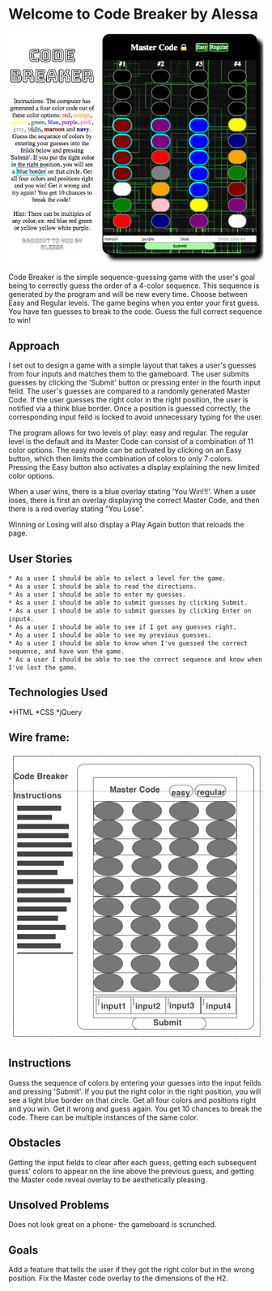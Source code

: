 # Welcome to Code Breaker by Alessa 

![alt-text](images/codebreaker.png)

Code Breaker is the simple sequence-guessing game with the user's goal being to correctly guess the order of a 4-color sequence. This sequence is generated by the program and will be new every time. 
Choose between Easy and Regular levels. The game begins when you enter your first guess. You have ten guesses to break to the code. Guess the full correct sequence to win! 

## Approach

I set out to design a game with a simple layout that takes a user's guesses from four inputs and matches them to the gameboard. The user submits guesses by clicking the 'Submit' button or pressing enter in the fourth input feild. The user's guesses are compared to a randomly generated Master Code. If the user guesses the right color in the right position, the user is notified via a think blue border. Once a position is guessed correctly, the corresponding input feild is locked to avoid unnecessary typing for the user. 

The program allows for two levels of play: easy and regular. The regular level is the default and its Master Code can consist of a combination of 11 color options. The easy mode can be activated by clicking on an Easy button, which then limits the combination of colors to only 7 colors. Pressing the Easy button also activates a display explaining the new limited color options. 

When a user wins, there is a blue overlay stating 'You Win!!!'. When a user loses, there is first an overlay displaying the correct Master Code, and then there is a red overlay stating "You Lose". 

Winning or Losing will also display a Play Again button that reloads the page. 


## User Stories
    * As a user I should be able to select a level for the game. 
    * As a user I should be able to read the directions. 
    * As a user I should be able to enter my guesses.
    * As a user I should be able to submit guesses by clicking Submit.
    * As a user I should be able to submit guesses by clicking Enter on input4.
    * As a user I should be able to see if I got any guesses right.
    * As a user I should be able to see my previous guesses. 
    * As a user I should be able to know when I've guessed the correct sequence, and have won the game. 
    * As a user I should be able to see the correct sequence and know when I've lost the game. 


## Technologies Used

*HTML
*CSS
*jQuery

## Wire frame:
![alt-text](images/codebreaker-wireframe.png)

## Instructions 

Guess the sequence of colors by entering your guesses into the input feilds and pressing 'Submit'. If you put the right color in the right position, you will see a light blue border on that circle.
Get all four colors and positions right and you win. Get it wrong and guess again. You get 10 chances to break the code. There can be multiple instances of the same color. 

## Obstacles

Getting the input fields to clear after each guess, getting each subsequent guess' colors to appear on the line above the previous guess, and getting the Master code reveal overlay to be aesthetically pleasing. 

## Unsolved Problems

Does not look great on a phone- the gameboard is scrunched.  

## Goals

Add a feature that tells the user if they got the right color but in the wrong position. Fix the Master code overlay to the dimensions of the H2. 


